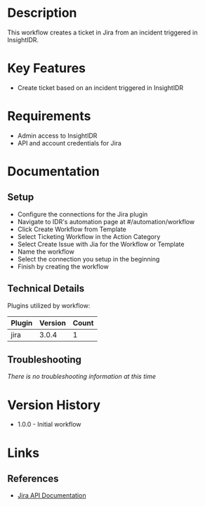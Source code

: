 # Description

This workflow creates a ticket in Jira from an incident triggered in InsightIDR.

# Key Features

* Create ticket based on an incident triggered in InsightIDR

# Requirements

* Admin access to InsightIDR
* API and account credentials for Jira

# Documentation

## Setup

* Configure the connections for the Jira plugin
* Navigate to IDR's automation page at #/automation/workflow
* Click Create Workflow from Template
* Select Ticketing Workflow in the Action Category
* Select Create Issue with Jia for the Workflow or Template
* Name the workflow
* Select the connection you setup in the beginning
* Finish by creating the workflow

## Technical Details

Plugins utilized by workflow:

|Plugin|Version|Count|
|----|----|--------|
|jira|3.0.4|1|

## Troubleshooting

_There is no troubleshooting information at this time_

# Version History

* 1.0.0 - Initial workflow

# Links

## References

* [Jira API Documentation](https://developer.atlassian.com/server/jira/platform/rest-apis/)